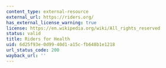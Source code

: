```yaml
---
content_type: external-resource
external_url: https://riders.org/
has_external_license_warning: true
license: https://en.wikipedia.org/wiki/All_rights_reserved
status: valid
title: Riders for Health
uid: 6d25f93e-0d99-40d1-a15c-fb648b1e1218
url_status_code: 200
wayback_url: ''
---
```


